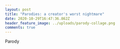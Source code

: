 ```yaml
---
layout: post
title: "Parodies: a creator's worst nightmare"
date: 2020-10-29T16:47:36.862Z
header_feature_image: ../uploads/parody-collage.png
comments: true
---
```

Parody